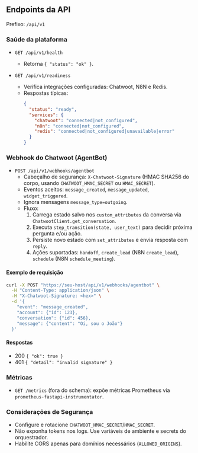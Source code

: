 ## Endpoints da API

Prefixo: `/api/v1`

### Saúde da plataforma
- `GET /api/v1/health`
  - Retorna `{ "status": "ok" }`.

- `GET /api/v1/readiness`
  - Verifica integrações configuradas: Chatwoot, N8N e Redis.
  - Respostas típicas:
    ```json
    {
      "status": "ready",
      "services": {
        "chatwoot": "connected|not_configured",
        "n8n": "connected|not_configured",
        "redis": "connected|not_configured|unavailable|error"
      }
    }
    ```

### Webhook do Chatwoot (AgentBot)
- `POST /api/v1/webhooks/agentbot`
  - Cabeçalho de segurança: `X-Chatwoot-Signature` (HMAC SHA256 do corpo, usando `CHATWOOT_HMAC_SECRET` ou `HMAC_SECRET`).
  - Eventos aceitos: `message_created`, `message_updated`, `widget_triggered`.
  - Ignora mensagens `message_type=outgoing`.
  - Fluxo:
    1. Carrega estado salvo nos `custom_attributes` da conversa via `ChatwootClient.get_conversation`.
    2. Executa `step_transition(state, user_text)` para decidir próxima pergunta e/ou ação.
    3. Persiste novo estado com `set_attributes` e envia resposta com `reply`.
    4. Ações suportadas: `handoff`, `create_lead` (N8N `create_lead`), `schedule` (N8N `schedule_meeting`).

#### Exemplo de requisição
```bash
curl -X POST "https://seu-host/api/v1/webhooks/agentbot" \
  -H "Content-Type: application/json" \
  -H "X-Chatwoot-Signature: <hex>" \
  -d '{
    "event": "message_created",
    "account": {"id": 123},
    "conversation": {"id": 456},
    "message": {"content": "Oi, sou o João"}
  }'
```

#### Respostas
- 200 `{ "ok": true }`
- 401 `{ "detail": "invalid signature" }`

### Métricas
- `GET /metrics` (fora do schema): expõe métricas Prometheus via `prometheus-fastapi-instrumentator`.

### Considerações de Segurança
- Configure e rotacione `CHATWOOT_HMAC_SECRET`/`HMAC_SECRET`.
- Não exponha tokens nos logs. Use variáveis de ambiente e secrets do orquestrador.
- Habilite CORS apenas para domínios necessários (`ALLOWED_ORIGINS`).

